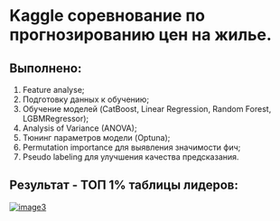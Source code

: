  # Kaggle соревнование по прогнозированию цен на жилье.
 ## Выполнено:
 1. Feature analyse;
 2. Подготовку данных к обучению;
 3. Обучение моделей (CatBoost, Linear Regression, Random Forest, LGBMRegressor);
 4. Analysis of Variance (ANOVA);
 5. Тюнинг параметров модели (Optuna);
 6. Permutation importance для выявления значимости фич;
 7. Pseudo labeling для улучшения качества предсказания. 
 
 ## Результат - ТОП 1% таблицы лидеров:
<a href="https://ibb.co/LnDc1vw"><img src="https://i.ibb.co/jg9QDHK/image3.jpg" alt="image3" border="0"></a>
